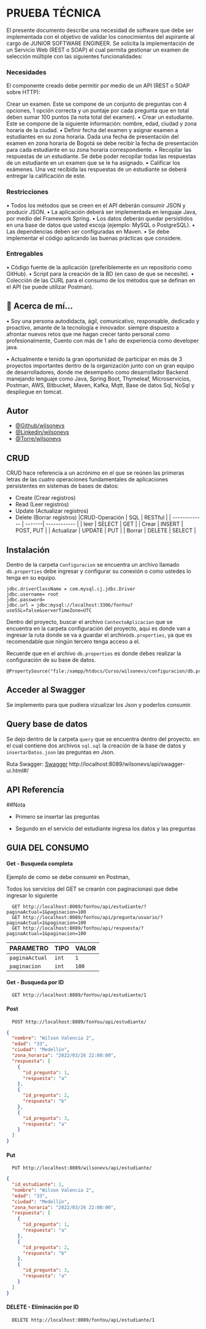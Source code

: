 
# PRUEBA TÉCNICA


El presente documento describe una necesidad de software que debe ser implementada con el
objetivo de validar los conocimientos del aspirante al cargo de JUNIOR SOFTWARE ENGINEER.
Se solicita la implementación de un Servicio Web (REST o SOAP) el cual permita gestionar un
examen de selección múltiple con las siguientes funcionalidades:

### Necesidades
El componente creado debe permitir por medio de un API (REST o SOAP sobre HTTP):

Crear un examen. Este se compone de un conjunto de preguntas con 4 opciones, 1 opción
correcta y un puntaje por cada pregunta que en total deben sumar 100 puntos (la nota
total del examen).
• Crear un estudiante. Este se compone de la siguiente información: nombre, edad, ciudad
y zona horaria de la ciudad.
• Definir fecha del examen y asignar examen a estudiantes en su zona horaria. Dada una
fecha de presentación del examen en zona horaria de Bogotá se debe recibir la fecha de
presentación para cada estudiante en su zona horaria correspondiente.
• Recopilar las respuestas de un estudiante. Se debe poder recopilar todas las respuestas
de un estudiante en un examen que se le ha asignado.
• Calificar los exámenes. Una vez recibida las respuestas de un estudiante se deberá
entregar la calificación de este.

### Restricciones
• Todos los métodos que se creen en el API deberán consumir JSON y producir JSON.
• La aplicación deberá ser implementada en lenguaje Java, por medio del Framework Spring.
• Los datos deberán quedar persistidos en una base de datos que usted escoja (ejemplo:
MySQL o PostgreSQL).
• Las dependencias deben ser configuradas en Maven.
• Se debe implementar el código aplicando las buenas prácticas que considere.
### Entregables
• Código fuente de la aplicación (preferiblemente en un repositorio como GitHub).
• Script para la creación de la BD (en caso de que se necesite).
• Colección de las CURL para el consumo de los métodos que se definan en el API (se puede
utilizar Postman).


## 🚀 Acerca de mí...
• Soy una persona autodidacta, ágil, comunicativo, responsable, dedicado y proactivo, 
amante de la tecnología e innovador. siempre dispuesto a afrontar nuevos retos que 
me hagan crecer tanto personal como profesionalmente, Cuento con más de 1 año de 
experiencia como developer java.

• Actualmente e tenido la gran oportunidad de participar en más
de 3 proyectos importantes dentro de la organización junto con un gran
equipo de desarrolladores, donde me desempeño como desarrollador
Backend manejando lenguaje como Java, Spring Boot, Thymeleaf,
Microservicios, Postman, AWS, Bitbucket, Maven, Kafka, Mqtt, Base de datos
Sql, NoSql y despliegue en tomcat.


## Autor

- [@Github/wilsonevs](https://github.com/wilsonevs)
- [@Linkedin/wilsonevs](https://www.linkedin.com/in/wilsonvalencs/)
- [@Torre/wilsonevs](https://torre.co/wilson_evs)


## CRUD
CRUD hace referencia a un acrónimo en el que se reúnen las primeras letras de las cuatro operaciones fundamentales de aplicaciones persistentes en sistemas de bases de datos:

* Create (Crear registros)
* Read (Leer registros)
* Update (Actualizar registros)
* Delete (Borrar registros)
|CRUD-Operación | SQL    | RESTful      |
| ------------- | -------| ------------ |
| leer          | SELECT | GET          |
| Crear         | INSERT | POST, PUT    |
| Actualizar    | UPDATE | PUT          |
| Borrar        | DELETE | SELECT       |


## Instalación

Dentro de la carpeta `Configuracion` se encuentra un archivo llamado `db.properties` debe 
ingresar y configurar su conexión o como ustedes lo tenga en su equipo.
```#connection
jdbc.driverClassName = com.mysql.cj.jdbc.Driver
jdbc.username= root
jdbc.password=
jdbc.url = jdbc:mysql://localhost:3306/fonYou?useSSL=false&serverTimeZone=UTC
```
Dentro del proyecto, buscar el archivo `ContextoAplicacion` que se encuentra 
en la carpeta configuración del proyecto, aqui es donde van a ingresar la ruta 
donde se va a guardar el archivo`db.properties`, ya que es recomendable que ningún 
tercero tenga acceso a el.

Recuerde que en el archivo `db.properties` es donde debes realizar la configuración 
de su base de datos.

```
@PropertySource("file:/xampp/htdocs/Curso/wilsonevs/configuracion/db.properties")
```

## Acceder al Swagger
Se implemento para que pudiera vizualizar los Json y poderlos consumir.


## Query base de datos
Se dejo dentro de la carpeta `query` que se encuentra dentro del proyecto. en el cual
contiene dos archivos `sql.sql` la creación de la base de datos
y `insertarDatos.json` las preguntas en Json. 

Ruta Swagger: [Swagger](http://localhost:8089/fonYou/api/swagger-ui.html#/)
http://localhost:8089/wilsonevs/api/swagger-ui.html#/

## API Referencía
##Nota 
* Primero se insertar las preguntas

* Segundo en el servicio del estudiante ingresa los datos y las preguntas


## GUIA DEL CONSUMO

#### Get - Busqueda completa


Ejemplo de como se debe consumir en Postman, 

Todos los servicios del GET se crearón con paginacionasi que debe ingresar lo siguiente
```http
  GET http://localhost:8089/fonYou/api/estudiante/?paginaActual=1&paginacion=100
  GET http://localhost:8089/fonYou/api/pregunta/usuario/?paginaActual=1&paginacion=100
  GET http://localhost:8089/fonYou/api/respuesta/?paginaActual=1&paginacion=100
```

| PARAMETRO         | TIPO      | VALOR     |
| :--------         | :-------  | :---------|
| `paginaActual`    | `int`     | `1`       |
| `paginacion`      | `int`     | `100`       |

#### Get - Busqueda por ID

```http
  GET http://localhost:8089/fonYou/api/estudiante/1
```

#### Post

```http
  POST http://localhost:8089/fonYou/api/estudiante/
```

```JSON
{
  "nombre": "Wilson Valencia 2",
  "edad": "33",
  "ciudad": "Medellín",
  "zona_horaria": "2022/03/26 22:00:00",
  "respuesta": [
    {
      "id_pregunta": 1,
      "respuesta": "a"
    },
    {
      "id_pregunta": 2,
      "respuesta": "b"
    },
    {
      "id_pregunta": 3,
      "respuesta": "a"
    }
  ]
}
```

#### Put

```http
  PUT http://localhost:8089/wilsonevs/api/estudiante/
```

```JSON
{
  "id_estudiante": 1,
  "nombre": "Wilson Valencia 2",
  "edad": "33",
  "ciudad": "Medellín",
  "zona_horaria": "2022/03/26 22:00:00",
  "respuesta": [
    {
      "id_pregunta": 1,
      "respuesta": "a"
    },
    {
      "id_pregunta": 2,
      "respuesta": "b"
    },
    {
      "id_pregunta": 3,
      "respuesta": "a"
    }
  ]
}
```


#### DELETE - Eliminación por ID

```http
  DELETE http://localhost:8089/fonYou/api/estudiante/1
